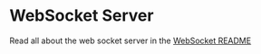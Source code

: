# WebSocket Server

Read all about the web socket server in the [WebSocket README](./src/lib/server/web-socket/README.md)
